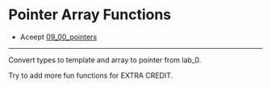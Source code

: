 # Pointer Array Functions

- Aceept [09_00_pointers](https://classroom.github.com/a/yJ88BZQ_)

---

Convert types to template and array to pointer from lab_0.

Try to add more fun functions for EXTRA CREDIT.